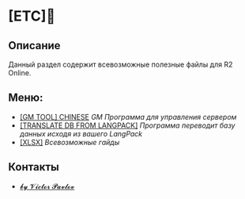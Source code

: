 # [ETC]💬

## Описание
Данный раздел содержит всевозможные полезные файлы для R2 Online.

## Меню:
- [[GM TOOL] CHINESE](https://github.com/Aksel911/R2-Textures/tree/main/%5BETC%5D/%5BGM%20TOOL%5D%20CHINESE) _GM Программа для управления сервером_
- [[TRANSLATE DB FROM LANGPACK]](https://github.com/Aksel911/R2-Textures/tree/main/%5BETC%5D/%5BTRANSLATE%20DB%20FROM%20LANGPACK%5D) _Программа переводит базу данных исходя из вашего LangPack_
- [[XLSX]](https://github.com/Aksel911/R2-Textures/tree/main/%5BETC%5D/%5BXLSX%5D) _Всевозможные гайды_



## Контакты
- [𝓫𝔂 𝓥𝓲𝓬𝓽𝓸𝓻 𝓟𝓪𝓿𝓵𝓸𝓿](https://vk.com/akselrus)
